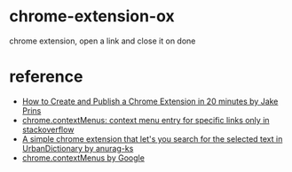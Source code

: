 # chrome-extension-ox
chrome extension, open a link and close it on done


# reference
* [How to Create and Publish a Chrome Extension in 20 minutes by Jake Prins](https://medium.freecodecamp.org/how-to-create-and-publish-a-chrome-extension-in-20-minutes-6dc8395d7153)
* [chrome.contextMenus: context menu entry for specific links only in stackoverflow](https://stackoverflow.com/questions/22560691/chrome-contextmenus-context-menu-entry-for-specific-links-only)
* [A simple chrome extension that let's you search for the selected text in UrbanDictionary by anurag-ks](https://github.com/anurag-ks/SearchTool)
* [chrome.contextMenus by Google](https://developer.chrome.com/extensions/contextMenus)